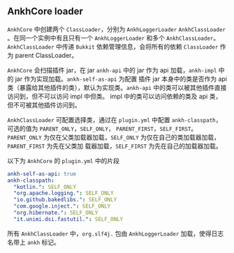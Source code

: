 ## AnkhCore loader

`AnkhCore` 中创建两个 `ClassLoader`，分别为 `AnkhLoggerLoader` `AnkhClassLoader`
。在同一个实例中有且只有一个 `AnkhLoggerLoader`
和多个 `AnkhClassLoader`。`AnkhClassLoader` 中传递 `Bukkit` 依赖管理信息，会将所有的依赖 `ClassLoader` 作为 parent
ClassLoader。

`AnkhCore` 会扫描插件 jar，在 jar `ankh-api` 中的 jar 作为 api 加载，`ankh-impl` 中的 jar 作为实现加载。`ankh-self-as-api`
为配置
插件 jar 本身中的类是否作为 api 类（暴露给其他插件的类），默认为实现类。`ankh-api` 中的类可以被其他插件直接访问到，但不可以访问
impl 中但类。
impl 中的类可以访问依赖的类及 api 类，但不可被其他插件访问到。

`AnkhClassLoader` 可配置选择类，通过在 `plugin.yml` 中配置 `ankh-classpath`，可选的值为 `PARENT_ONLY`，`SELF_ONLY`，
`PARENT_FIRST`，`SELF_FIRST`。`PARENT_ONLY` 为仅在父类加载器加载，`SELF_ONLY` 为仅在自己的类加载器加载，`PARENT_FIRST`
为先在父类加
载器加载，`SELF_FIRST` 为先在自己的加载器加载。

以下为 `AnkhCore` 的 `plugin.yml` 中的片段

```yml
ankh-self-as-api: true
ankh-classpath:
  "kotlin.": SELF_ONLY
  "org.apache.logging.": SELF_ONLY
  "io.github.bakedlibs.": SELF_ONLY
  "com.google.inject.": SELF_ONLY
  "org.hibernate.": SELF_ONLY
  "it.unimi.dsi.fastutil.": SELF_ONLY
```

所有 `AnkhClassLoader` 中，`org.slf4j.` 包由 `AnkhLoggerLoader` 加载，使得日志名带上 `ankh` 标记。
